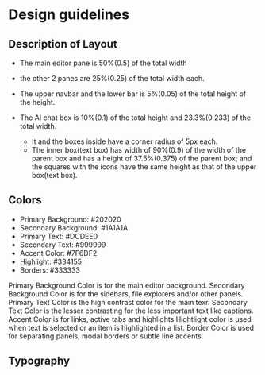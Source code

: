 # Design guidelines

## Description of Layout

- The main editor pane is 50%(0.5) of the total width

- the other 2 panes are 25%(0.25) of the total width each.

- The upper navbar and the lower bar is 5%(0.05) of the total height of the height.

- The AI chat box is 10%(0.1) of the total height and 23.3%(0.233) of the total width.
  - It and the boxes inside have a corner radius of 5px each.
  - The inner box(text box) has width of 90%(0.9) of the width of the parent box and has a height of 37.5%(0.375) of the parent box; and the squares with the icons have the same height as that of the upper box(text box).

## Colors

- Primary Background: #202020
- Secondary Background: #1A1A1A
- Primary Text: #DCDEE0
- Secondary Text: #999999
- Accent Color: #7F6DF2
- Highlight: #334155
- Borders: #333333

Primary Background Color is for the main editor background.
Secondary Background Color is for the sidebars, file explorers and/or other panels.
Primary Text Color is the high contrast color for the main texr.
Secondary Text Color is the lesser contrasting for the less important text like captions.
Accent Color is for links, active tabs and highlights
Hightlight color is used when text is selected or an item is highlighted in a list.
Border Color is used for separating panels, modal borders or subtle line accents.

## Typography

<!-- TODO: To be completed after deciding the font -->

